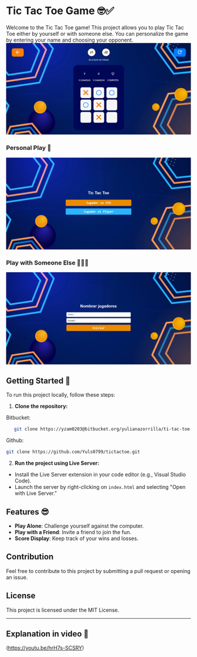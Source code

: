 # Tic Tac Toe Game 🤓✅

Welcome to the Tic Tac Toe game! This project allows you to play Tic Tac Toe either by yourself or with someone else. You can personalize the game by entering your name and choosing your opponent. 
![Let's play!](./resources/Media/tictac.jpeg)

### Personal Play 🐧

![Personal Play Screenshot](./resources/Media/first_photo.jpeg)

### Play with Someone Else 👩🏻‍💻

![Play with Someone Else Screenshot](./resources/Media/two_players.jpeg)

## Getting Started 🔗

To run this project locally, follow these steps:

1. **Clone the repository:**

Bitbucket:
```bash
   git clone https://yzam0203@bitbucket.org/yulianazorrilla/ti-tac-toe-yz.git
   ```

Github:
   ```bash
   git clone https://github.com/Yuls0799/tictactoe.git
   ```

2.  **Run the project using Live Server:**
   - Install the Live Server extension in your code editor (e.g., Visual Studio Code).
   - Launch the server by right-clicking on `index.html` and selecting "Open with Live Server."

## Features 😎

- **Play Alone**: Challenge yourself against the computer.
- **Play with a Friend**: Invite a friend to join the fun.
- **Score Display**: Keep track of your wins and losses.

## Contribution

Feel free to contribute to this project by submitting a pull request or opening an issue.

## License

This project is licensed under the MIT License.

---
## Explanation in video 🧠
(https://youtu.be/hrH7s-SCSRY)